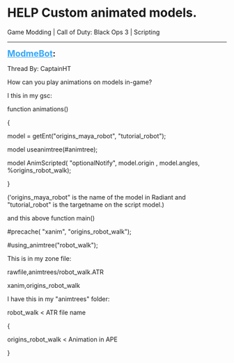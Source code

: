 # HELP Custom animated models.
Game Modding | Call of Duty: Black Ops 3 | Scripting

---
<strong style="font-size: 1.4em;"><span style="text-decoration: underline;text-decoration-color: #34a7f9;"><span style="color:#34a7f9;">ModmeBot</span></span>:</strong>

<p>Thread By: CaptainHT<br /><p style="text-align:left;">How can you play animations on models in-game?</p><p style="text-align:left;"></p><p style="text-align:left;">I this in my gsc:</p><p style="text-align:left;">function animations()<p style="text-align:left;"></p>{<p style="text-align:left;"></p> model = getEnt(&quot;origins_maya_robot&quot;, &quot;tutorial_robot&quot;);<p style="text-align:left;"></p> model useanimtree(#animtree);<p style="text-align:left;"></p> model AnimScripted( &quot;optionalNotify&quot;, model.origin , model.angles, %origins_robot_walk);<p style="text-align:left;"></p> <p style="text-align:left;"></p>}</p><p style="text-align:left;"></p><p style="text-align:left;">(&#39;origins_maya_robot&quot; is the name of the model in Radiant and &quot;tutorial_robot&quot; is the targetname on the script model.)</p><p style="text-align:left;"></p><p style="text-align:left;">and this above function main()</p><p style="text-align:left;"></p><p style="text-align:left;">#precache( &quot;xanim&quot;, &quot;origins_robot_walk&quot;);<p style="text-align:left;"></p>#using_animtree(&quot;robot_walk&quot;);</p><p style="text-align:left;"></p><p style="text-align:left;">This is in my zone file:</p><p style="text-align:left;"></p><p style="text-align:left;">rawfile,animtrees/robot_walk.ATR<p style="text-align:left;"></p>xanim,origins_robot_walk</p><p style="text-align:left;"></p><p style="text-align:left;">I have this in my &quot;animtrees&quot; folder:</p><p style="text-align:left;"></p><p style="text-align:left;">robot_walk    &lt; ATR file name<p style="text-align:left;"></p>{<p style="text-align:left;"></p>origins_robot_walk   &lt; Animation in APE<p style="text-align:left;"></p>}</p></p>
